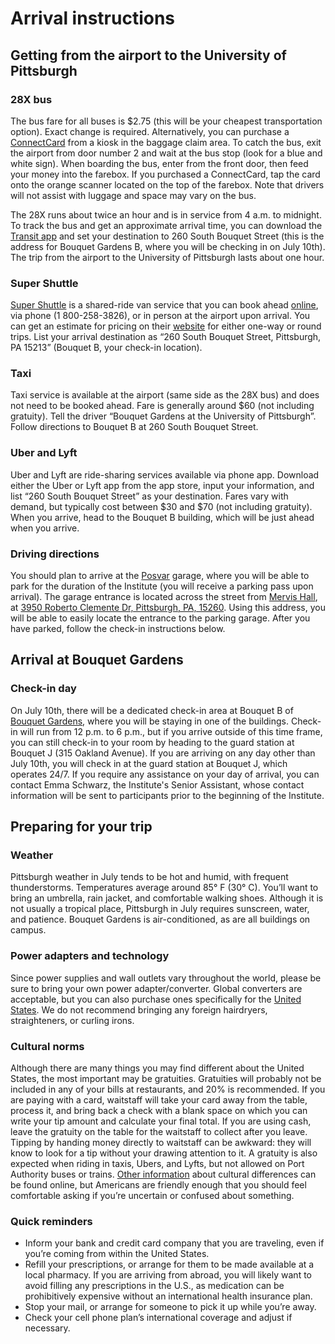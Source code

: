 # Arrival instructions 

## Getting from the airport to the University of Pittsburgh 

### 28X bus 

The bus fare for all buses is $2.75 (this will be your cheapest transportation option). Exact change is required. Alternatively, you can purchase a [ConnectCard](http://www.connectcard.org/) from a kiosk in the baggage claim area. To catch the bus, exit the airport from door number 2 and wait at the bus stop (look for a blue and white sign). When boarding the bus, enter from the front door, then feed your money into the farebox. If you purchased a ConnectCard, tap the card onto the orange scanner located on the top of the farebox. Note that drivers will not assist with luggage and space may vary on the bus. 

The 28X runs about twice an hour and is in service from 4 a.m. to midnight. To track the bus and get an approximate arrival time, you can download the [Transit app](https://transitapp.com/) and set your destination to 260 South Bouquet Street (this is the address for Bouquet Gardens B, where you will be checking in on July 10th). The trip from the airport to the University of Pittsburgh lasts about one hour. 

### Super Shuttle 

[Super Shuttle](https://www.supershuttle.com) is a shared-ride van service that you can book ahead [online](https://www.supershuttle.com/locations/pittsburghpit/), via phone (1 800-258-3826), or in person at the airport upon arrival. You can get an estimate for pricing on their [website](https://www.supershuttle.com/blog/find-advance-pricing-supershuttle/) for either one-way or round trips. List your arrival destination as “260 South Bouquet Street, Pittsburgh, PA 15213” (Bouquet B, your check-in location). 

### Taxi 

Taxi service is available at the airport (same side as the 28X bus) and does not need to be booked ahead. Fare is generally around $60 (not including gratuity). Tell the driver “Bouquet Gardens at the University of Pittsburgh”. Follow directions to Bouquet B at 260 South Bouquet Street. 

### Uber and Lyft

Uber and Lyft are ride-sharing services available via phone app. Download either the Uber or Lyft app from the app store, input your information, and list “260 South Bouquet Street” as your destination. Fares vary with demand, but typically cost between $30 and $70 (not including gratuity). When you arrive, head to the Bouquet B building, which will be just ahead when you arrive. 

### Driving directions

You should plan to arrive at the [Posvar](https://www.tour.pitt.edu/tour/wesley-w-posvar-hall) garage, where you will be able to park for the duration of the Institute (you will receive a parking pass upon arrival). The garage entrance is located across the street from [Mervis Hall](https://www.tour.pitt.edu/tour/mervis-hall), at [3950 Roberto Clemente Dr, Pittsburgh, PA, 15260](https://www.google.com/maps/place/Mervis+Hall,+3950+Roberto+Clemente+Dr,+Pittsburgh,+PA+15260/@40.440793,-79.9707917,14z/data=!4m13!1m7!3m6!1s0x8834f22805963667:0x1cd8662079624d2e!2sMervis+Hall,+3950+Roberto+Clemente+Dr,+Pittsburgh,+PA+15260!3b1!8m2!3d40.440793!4d-79.9532822!3m4!1s0x8834f22805963667:0x1cd8662079624d2e!8m2!3d40.440793!4d-79.9532822). Using this address, you will be able to easily locate the entrance to the parking garage. After you have parked, follow the check-in instructions below. 

## Arrival at Bouquet Gardens 

### Check-in day

On July 10th, there will be a dedicated check-in area at Bouquet B of [Bouquet Gardens](https://www.pc.pitt.edu/housing-services/university-owned-housing/bouquet-gardens), where you will be staying in one of the buildings. Check-in will run from 12 p.m. to 6 p.m., but if you arrive outside of this time frame, you can still check-in to your room by heading to the guard station at Bouquet J (315 Oakland Avenue). If you are arriving on any day other than July 10th, you will check in at the guard station at Bouquet J, which operates 24/7. If you require any assistance on your day of arrival, you can contact Emma Schwarz, the Institute's Senior Assistant, whose contact information will be sent to participants prior to the beginning of the Institute.  

## Preparing for your trip 

### Weather 

Pittsburgh weather in July tends to be hot and humid, with frequent thunderstorms. Temperatures average around 85° F (30° C). You’ll want to bring an umbrella, rain jacket, and comfortable walking shoes. Although it is not usually a tropical place, Pittsburgh in July requires sunscreen, water, and patience. Bouquet Gardens is air-conditioned, as are all buildings on campus.

### Power adapters and technology 

Since power supplies and wall outlets vary throughout the world, please be sure to bring your own power adapter/converter. Global converters are acceptable, but you can also purchase ones specifically for the [United States](https://www.power-plugs-sockets.com/united-states-of-america/). We do not recommend bringing any foreign hairdryers, straighteners, or curling irons.

### Cultural norms

Although there are many things you may find different about the United States, the most important may be gratuities. Gratuities will probably not be included in any of your bills at restaurants, and 20% is recommended. If you are paying with a card, waitstaff will take your card away from the table, process it, and bring back a check with a blank space on which you can write your tip amount and calculate your final total. If you are using cash, leave the gratuity on the table for the waitstaff to collect after you leave. Tipping by handing money directly to waitstaff can be awkward: they will know to look for a tip without your drawing attention to it. A gratuity is also expected when riding in taxis, Ubers, and Lyfts, but not allowed on Port Authority buses or trains. [Other information](https://www.interexchange.org/american-culture/cultural-customs-us/) about cultural differences can be found online, but Americans are friendly enough that you should feel comfortable asking if you’re uncertain or confused about something.

### Quick reminders

* Inform your bank and credit card company that you are traveling, even if you’re coming from within the United States.
* Refill your prescriptions, or arrange for them to be made available at a local pharmacy. If you are arriving from abroad, you will likely want to avoid filling any prescriptions in the U.S., as medication can be prohibitively expensive without an international health insurance plan.
* Stop your mail, or arrange for someone to pick it up while you’re away.
* Check your cell phone plan’s international coverage and adjust if necessary.



